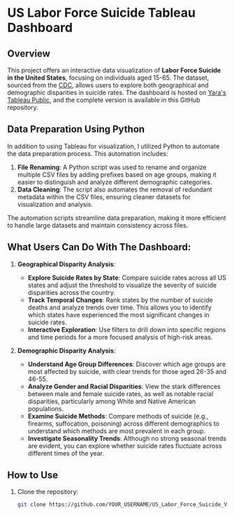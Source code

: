 # US Labor Force Suicide Tableau Dashboard

## Overview
This project offers an interactive data visualization of **Labor Force Suicide in the United States**, focusing on individuals aged 15-65. The dataset, sourced from the [CDC](https://www.cdc.gov/suicide/facts/data.html), allows users to explore both geographical and demographic disparities in suicide rates. The dashboard is hosted on [Yara's Tableau Public](https://public.tableau.com/views/USSuicideVisualizationWorkbook/GeographicalAnalysis?:language=en-US&:sid=&:redirect=auth&:display_count=n&:origin=viz_share_link), and the complete version is available in this GitHub repository.

## Data Preparation Using Python
In addition to using Tableau for visualization, I utilized Python to automate the data preparation process. This automation includes:

1. **File Renaming**: A Python script was used to rename and organize multiple CSV files by adding prefixes based on age groups, making it easier to distinguish and analyze different demographic categories.
2. **Data Cleaning**: The script also automates the removal of redundant metadata within the CSV files, ensuring cleaner datasets for visualization and analysis.

The automation scripts streamline data preparation, making it more efficient to handle large datasets and maintain consistency across files.

## What Users Can Do With The Dashboard:

1. **Geographical Disparity Analysis**:
   - **Explore Suicide Rates by State**: Compare suicide rates across all US states and adjust the threshold to visualize the severity of suicide disparities across the country.
   - **Track Temporal Changes**: Rank states by the number of suicide deaths and analyze trends over time. This allows you to identify which states have experienced the most significant changes in suicide rates.
   - **Interactive Exploration**: Use filters to drill down into specific regions and time periods for a more focused analysis of high-risk areas.

2. **Demographic Disparity Analysis**:
   - **Understand Age Group Differences**: Discover which age groups are most affected by suicide, with clear trends for those aged 26-35 and 46-55.
   - **Analyze Gender and Racial Disparities**: View the stark differences between male and female suicide rates, as well as notable racial disparities, particularly among White and Native American populations.
   - **Examine Suicide Methods**: Compare methods of suicide (e.g., firearms, suffocation, poisoning) across different demographics to understand which methods are most prevalent in each group.
   - **Investigate Seasonality Trends**: Although no strong seasonal trends are evident, you can explore whether suicide rates fluctuate across different times of the year.


## How to Use
1. Clone the repository:
   ```bash
   git clone https://github.com/YOUR_USERNAME/US_Labor_Force_Suicide_Visualization.git

